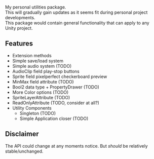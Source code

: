 My personal utilities package.  
This will gradually gain updates as it seems fit during personal project developments.  
This package would contain general functionality that can apply to any Unity project.

## Features
  - Extension methods
  - Simple save/load system
  - Simple audio system (TODO)
  - AudioClip field play-stop buttons
  - Sprite field pixelperfect checkerboard preview
  - MinMax field attribute (TODO)
  - Bool2 data type + PropertyDrawer (TODO)
  - More Color options (TODO)
  - SpriteLayerAttribute (TODO)
  - ReadOnlyAttribute (TODO, consider at all?)
  - Utility Components
    - Singleton (TODO)
    - Simple Application closer (TODO)


## Disclaimer
The API could change at any moments notice. But *should* be relatively stable/unchanged.
